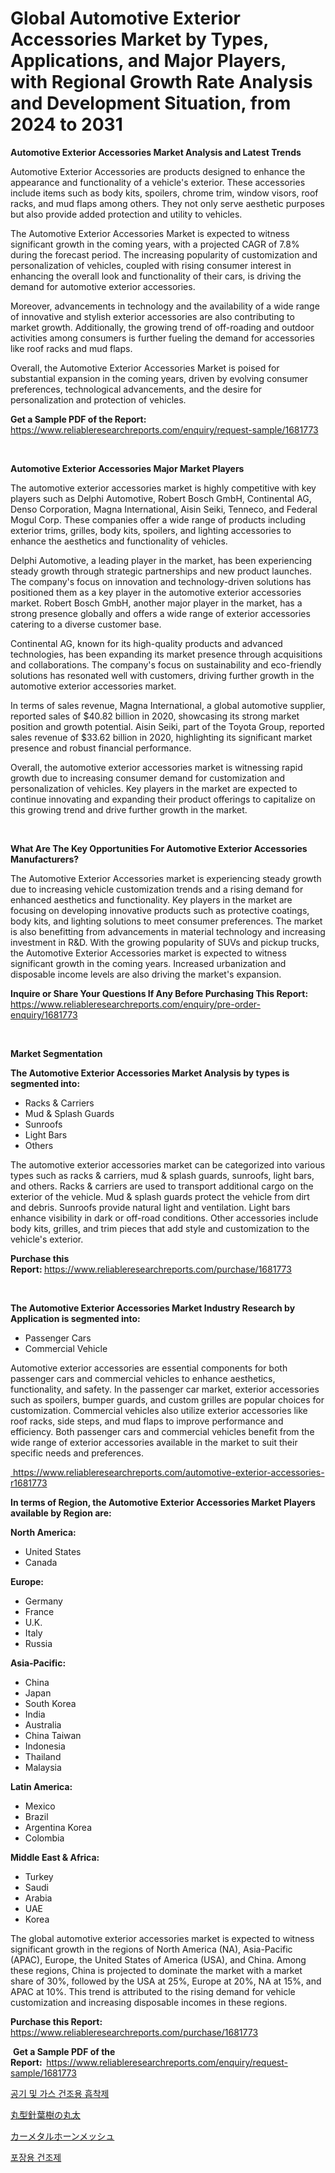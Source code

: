 <p><h1>Global Automotive Exterior Accessories Market by Types, Applications, and Major Players, with Regional Growth Rate Analysis and Development Situation, from 2024 to 2031</h1></p><p><strong>Automotive Exterior Accessories Market Analysis and Latest Trends</strong></p>
<p><p>Automotive Exterior Accessories are products designed to enhance the appearance and functionality of a vehicle's exterior. These accessories include items such as body kits, spoilers, chrome trim, window visors, roof racks, and mud flaps among others. They not only serve aesthetic purposes but also provide added protection and utility to vehicles.</p><p>The Automotive Exterior Accessories Market is expected to witness significant growth in the coming years, with a projected CAGR of 7.8% during the forecast period. The increasing popularity of customization and personalization of vehicles, coupled with rising consumer interest in enhancing the overall look and functionality of their cars, is driving the demand for automotive exterior accessories.</p><p>Moreover, advancements in technology and the availability of a wide range of innovative and stylish exterior accessories are also contributing to market growth. Additionally, the growing trend of off-roading and outdoor activities among consumers is further fueling the demand for accessories like roof racks and mud flaps.</p><p>Overall, the Automotive Exterior Accessories Market is poised for substantial expansion in the coming years, driven by evolving consumer preferences, technological advancements, and the desire for personalization and protection of vehicles.</p></p>
<p><strong>Get a Sample PDF of the Report:&nbsp;</strong> <a href="https://www.reliableresearchreports.com/enquiry/request-sample/1681773">https://www.reliableresearchreports.com/enquiry/request-sample/1681773</a></p>
<p>&nbsp;</p>
<p><strong>Automotive Exterior Accessories Major Market Players</strong></p>
<p><p>The automotive exterior accessories market is highly competitive with key players such as Delphi Automotive, Robert Bosch GmbH, Continental AG, Denso Corporation, Magna International, Aisin Seiki, Tenneco, and Federal Mogul Corp. These companies offer a wide range of products including exterior trims, grilles, body kits, spoilers, and lighting accessories to enhance the aesthetics and functionality of vehicles.</p><p>Delphi Automotive, a leading player in the market, has been experiencing steady growth through strategic partnerships and new product launches. The company's focus on innovation and technology-driven solutions has positioned them as a key player in the automotive exterior accessories market. Robert Bosch GmbH, another major player in the market, has a strong presence globally and offers a wide range of exterior accessories catering to a diverse customer base.</p><p>Continental AG, known for its high-quality products and advanced technologies, has been expanding its market presence through acquisitions and collaborations. The company's focus on sustainability and eco-friendly solutions has resonated well with customers, driving further growth in the automotive exterior accessories market.</p><p>In terms of sales revenue, Magna International, a global automotive supplier, reported sales of $40.82 billion in 2020, showcasing its strong market position and growth potential. Aisin Seiki, part of the Toyota Group, reported sales revenue of $33.62 billion in 2020, highlighting its significant market presence and robust financial performance.</p><p>Overall, the automotive exterior accessories market is witnessing rapid growth due to increasing consumer demand for customization and personalization of vehicles. Key players in the market are expected to continue innovating and expanding their product offerings to capitalize on this growing trend and drive further growth in the market.</p></p>
<p>&nbsp;</p>
<p><strong>What Are The Key Opportunities For Automotive Exterior Accessories Manufacturers?</strong></p>
<p><p>The Automotive Exterior Accessories market is experiencing steady growth due to increasing vehicle customization trends and a rising demand for enhanced aesthetics and functionality. Key players in the market are focusing on developing innovative products such as protective coatings, body kits, and lighting solutions to meet consumer preferences. The market is also benefitting from advancements in material technology and increasing investment in R&D. With the growing popularity of SUVs and pickup trucks, the Automotive Exterior Accessories market is expected to witness significant growth in the coming years. Increased urbanization and disposable income levels are also driving the market's expansion.</p></p>
<p><strong>Inquire or Share Your Questions If Any Before Purchasing This Report:</strong> <a href="https://www.reliableresearchreports.com/enquiry/pre-order-enquiry/1681773">https://www.reliableresearchreports.com/enquiry/pre-order-enquiry/1681773</a></p>
<p>&nbsp;</p>
<p><strong>Market Segmentation</strong></p>
<p><strong>The Automotive Exterior Accessories Market Analysis by types is segmented into:</strong></p>
<p><ul><li>Racks & Carriers</li><li>Mud & Splash Guards</li><li>Sunroofs</li><li>Light Bars</li><li>Others</li></ul></p>
<p><p>The automotive exterior accessories market can be categorized into various types such as racks & carriers, mud & splash guards, sunroofs, light bars, and others. Racks & carriers are used to transport additional cargo on the exterior of the vehicle. Mud & splash guards protect the vehicle from dirt and debris. Sunroofs provide natural light and ventilation. Light bars enhance visibility in dark or off-road conditions. Other accessories include body kits, grilles, and trim pieces that add style and customization to the vehicle's exterior.</p></p>
<p><strong>Purchase this Report:&nbsp;</strong><a href="https://www.reliableresearchreports.com/purchase/1681773">https://www.reliableresearchreports.com/purchase/1681773</a></p>
<p>&nbsp;</p>
<p><strong>The Automotive Exterior Accessories Market Industry Research by Application is segmented into:</strong></p>
<p><ul><li>Passenger Cars</li><li>Commercial Vehicle</li></ul></p>
<p><p>Automotive exterior accessories are essential components for both passenger cars and commercial vehicles to enhance aesthetics, functionality, and safety. In the passenger car market, exterior accessories such as spoilers, bumper guards, and custom grilles are popular choices for customization. Commercial vehicles also utilize exterior accessories like roof racks, side steps, and mud flaps to improve performance and efficiency. Both passenger cars and commercial vehicles benefit from the wide range of exterior accessories available in the market to suit their specific needs and preferences.</p></p>
<p><a href="https://www.reliableresearchreports.com/automotive-exterior-accessories-r1681773">&nbsp;https://www.reliableresearchreports.com/automotive-exterior-accessories-r1681773</a></p>
<p><strong>In terms of Region, the Automotive Exterior Accessories Market Players available by Region are:</strong></p>
<p>
    <p> <strong> North America: </strong>
        <ul>
            <li>United States</li>
            <li>Canada</li>
        </ul>
        </p> 
    <p> <strong> Europe: </strong>
        <ul>
            <li>Germany</li>
            <li>France</li>
            <li>U.K.</li>
            <li>Italy</li>
            <li>Russia</li>
        </ul>
        </p> 
    <p> <strong> Asia-Pacific: </strong>
        <ul>
            <li>China</li>
            <li>Japan</li>
            <li>South Korea</li>
            <li>India</li>
            <li>Australia</li>
            <li>China Taiwan</li>
            <li>Indonesia</li>
            <li>Thailand</li>
            <li>Malaysia</li>
        </ul>
        </p> 
    <p> <strong> Latin America: </strong>
        <ul>
            <li>Mexico</li>
            <li>Brazil</li>
            <li>Argentina Korea</li>
            <li>Colombia</li>
        </ul>
        </p> 
    <p> <strong> Middle East & Africa: </strong>
        <ul>
            <li>Turkey</li>
            <li>Saudi</li>
            <li>Arabia</li>
            <li>UAE</li>
            <li>Korea</li>
        </ul>
    </p>
    </p>
<p><p>The global automotive exterior accessories market is expected to witness significant growth in the regions of North America (NA), Asia-Pacific (APAC), Europe, the United States of America (USA), and China. Among these regions, China is projected to dominate the market with a market share of 30%, followed by the USA at 25%, Europe at 20%, NA at 15%, and APAC at 10%. This trend is attributed to the rising demand for vehicle customization and increasing disposable incomes in these regions.</p></p>
<p><strong>Purchase this Report: </strong><a href="https://www.reliableresearchreports.com/purchase/1681773">https://www.reliableresearchreports.com/purchase/1681773</a></p>
<p>&nbsp;<strong>Get a Sample PDF of the Report:&nbsp;&nbsp;</strong><a href="https://www.reliableresearchreports.com/enquiry/request-sample/1681773">https://www.reliableresearchreports.com/enquiry/request-sample/1681773</a></p>
<p><strong></strong></p>
<p><p><a href="https://github.com/rustymarie2024/Market-Research-Report-List-1/blob/main/8392253113756.md">공기 및 가스 건조용 흡착제</a></p><p><a href="https://github.com/JoanaNitzsche/Market-Research-Report-List-1/blob/main/6232773121803.md">丸型針葉樹の丸太</a></p><p><a href="https://github.com/KaliMetz2023/Market-Research-Report-List-1/blob/main/7379444121804.md">カーメタルホーンメッシュ</a></p><p><a href="https://github.com/giancarlo642004/Market-Research-Report-List-1/blob/main/7084023113755.md">포장용 건조제</a></p></p>